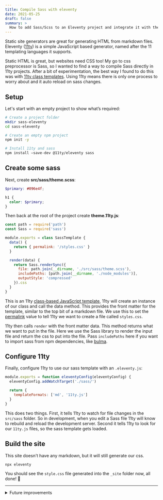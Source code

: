 ```yaml
---
title: Compile Sass with eleventy
date: 2021-05-25
draft: false
summary: >
  How to add Sass/Scss to an Eleventy project and integrate it with the development server for automatic reloading.
---
```


Static site generators are great for generating HTML from markdown files.
Eleventy ([11ty](https://www.11ty.dev)) is a simple JavaScript based generator, named after the 11 templating languages it supports.

Static HTML is great, but websites need CSS too! My go to css preprocessor is Sass,
so I wanted to find a way to compile Sass directly in 11ty projects.
After a bit of experimentation, the best way I found to do this was with
[11ty class templates](https://www.11ty.dev/docs/languages/javascript/#classes).
Using 11ty means there is only one process to worry about
and it auto reload on sass changes.

## Setup

Let's start with an empty project to show what’s required:

```bash
# Create a project folder
mkdir sass-eleventy
cd sass-eleventy

# Create an empty npm project
npm init -y

# Install 11ty and sass
npm install —save-dev @11ty/eleventy sass
```

## Create some sass

Next, create **src/sass/theme.scss**:

```scss
$primary: #096e4f;

h1 {
  color: $primary;
}
```

Then back at the root of the project create **theme.11ty.js**:

```js
const path = require('path')
const Sass = require('sass')

module.exports = class SassTemplate {
  data() {
    return { permalink: '/styles.css' }
  }

  render(data) {
    return Sass.renderSync({
      file: path.join(__dirname, './src/sass/theme.scss'),
      includePaths: [path.join(__dirname, './node_modules')],
      outputStyle: 'compressed'
    }).css
  }
}
```

This is an 11ty [class-based JavaScript template](https://www.11ty.dev/docs/languages/javascript/#classes),
11ty will create an instance of our class and call the data method.
This provides the front matter for the template, similar to the top bit of a markdown file.
We use this to set the
[permalink](https://www.11ty.dev/docs/permalinks/)
value to tell 11ty we want to create a file called `styles.css`.

11ty then calls `render` with the front matter data.
This method returns what we want to put in the file.
Here we use the Sass library to render the input file
and return the css to put into the file.
Pass `includePaths` here if you want to import sass from npm dependencies,
like [bulma](https://bulma.io).

## Configure 11ty

Finally, configure 11ty to use our sass template with an `.eleventy.js`:

```js
module.exports = function eleventyConfig(eleventyConfig) {
  eleventyConfig.addWatchTarget('./sass/')

  return {
    templateFormats: ['md', '11ty.js']
  }
}
```

This does two things.
First, it tells 11ty to watch for file changes in the `src/sass` folder.
So in development, when you edit a Sass file 11ty will know to rebuild and reload the development server.
Second it tells 11ty to look for our `11ty.js` files, so the sass template gets loaded.

## Build the site

This site doesn't have any markdown, but it will still generate our css.

```bash
npx eleventy
```

You should see the `style.css` file generated into the `_site` folder now, all done! 🎉

---

<details>
<summary>Future improvements</summary>

This setup could be improved, but its a good starting point and fine for lots of setups.

Things to improve:

- Generate sass source maps, this might need Sass to generated in the `data` method
  and using the [pagination](https://www.11ty.dev/docs/pagination/) api to create multiple files.
- It might be improved by using asynchronous `data` / `render` methods,
  rather than using `Sass.renderSync`

</details>
